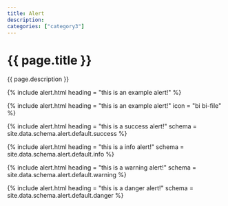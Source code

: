 ```yaml
---
title: Alert
description: 
categories: ["category3"]
---
```

<!--v1.2.121 pages/includes/alert.md-->

# {{ page.title }}

{{ page.description }}

{% include alert.html heading = "this is an example alert!" %}

{% include alert.html heading = "this is an example alert!" icon = "bi bi-file" %}

{% include alert.html heading = "this is a success alert!" schema = site.data.schema.alert.default.success %}

{% include alert.html heading = "this is a info alert!" schema = site.data.schema.alert.default.info %}

{% include alert.html heading = "this is a warning alert!" schema = site.data.schema.alert.default.warning %}

{% include alert.html heading = "this is a danger alert!" schema = site.data.schema.alert.default.danger %}
